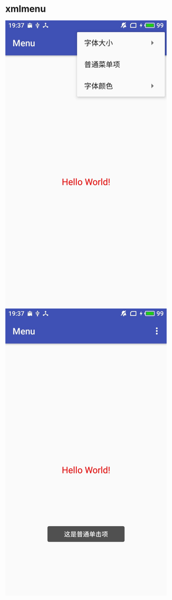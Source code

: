 # xmlmenu
![](https://github.com/yy2018y/xmlmenu/blob/master/image/QQ%E5%9B%BE%E7%89%8720190415193931.jpg)
![](https://github.com/yy2018y/xmlmenu/blob/master/image/QQ%E5%9B%BE%E7%89%8720190415194007.jpg)
